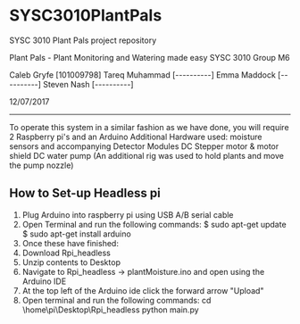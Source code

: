 # SYSC3010PlantPals
SYSC 3010 Plant Pals project repository

Plant Pals - Plant Monitoring and Watering made easy
SYSC 3010
Group M6

Caleb Gryfe            [101009798]
Tareq Muhammad         [----------]
Emma Maddock           [----------]
Steven Nash            [----------]

12/07/2017

------------------------------------------------------------------------------------------------------------------------------
To operate this system in a similar fashion as we have done, you will require 2 Raspberry pi's and an Arduino
Additional Hardware used:
moisture sensors and accompanying Detector Modules
DC Stepper motor & motor shield
DC water pump
(An additional rig was used to hold plants and move the pump nozzle)

How to Set-up Headless pi
--------------------------
1.  Plug Arduino into raspberry pi using USB A/B serial cable
2.  Open Terminal and run the following commands:
      $ sudo apt-get update
      $ sudo apt-get install arduino
3.  Once these have finished:
4.  Download Rpi_headless
5.  Unzip contents to Desktop
6.  Navigate to Rpi_headless -> plantMoisture.ino and open using the Arduino IDE
7.  At the top left of the Arduino ide click the forward arrow "Upload"
8.  Open terminal and run the following commands:
      cd \home\pi\Desktop\Rpi_headless
      python main.py
  

